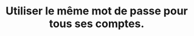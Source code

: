 ---
thematique: thematique-nGkbk6oSlC5_p3eqoXX2o
risks:
- Se faire pirater tous ses comptes en même temps et rendre l’accès à TOUTES ses données
  personnelles facile pour les pirates (coordonnées bancaires
- boîte mail
- centres d’intérêts
- données sensibles (croyances
- opinions etc.)
- identité
- etc.).
title: Utiliser le même mot de passe pour tous ses comptes.
uuid: vulnerability-QRrhU0G0mavfivea_IQvY
visibleInCms: true
---